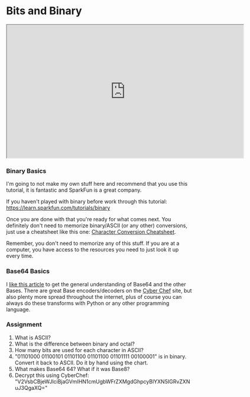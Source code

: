 # Bits and Binary

<iframe allowfullscreen class="fr-draggable" height="360" src="https://www.youtube.com/embed/0dgY4HXZ7ns?wmode=opaque" width="640"></iframe>  

### Binary Basics

I'm going to not make my own stuff here and recommend that you use this
tutorial, it is fantastic and SparkFun is a great company.

If you haven't played with binary before work through this tutorial:
<a href="https://learn.sparkfun.com/tutorials/binary" rel="noopener"
target="_blank">https://learn.sparkfun.com/tutorials/binary</a>

Once you are done with that you're ready for what comes next. You
definitely don't need to memorize binary/ASCII (or any other)
conversions, just use a cheatsheet like this one:
<a href="https://catonmat.net/ascii-cheat-sheet" rel="noopener"
target="_blank">Character Conversion Cheatsheet</a>.

Remember, you don't need to memorize any of this stuff. If you are at a
computer, you have access to the resources you need to just look it up
every time.

  

### Base64 Basics

I [like this
article](https://levelup.gitconnected.com/what-is-base64-encoding-4b5ed1eb58a4)
to get the general understanding of Base64 and the other Bases. There
are great Base encoders/decoders on the [Cyber
Chef](https://gchq.github.io/CyberChef/) site, but also plenty more
spread throughout the internet, plus of course you can always do these
transforms with Python or any other programming language.

  

### Assignment

1.  What is ASCII?
2.  What is the difference between binary and octal?
3.  How many bits are used for each character in ASCII?
4.  "01101000 01100101 01101100 01101100 01101111 00100001" is in
    binary. Convert it back to ASCII. Do it by hand using the chart.
5.  What makes Base64 64? What if it was Base8?
6.  Decrypt this using CyberChef:
    "V2VsbCBjeWJlciBjaGVmIHN1cmUgbWFrZXMgdGhpcyBlYXN5IGRvZXNuJ3QgaXQ="
